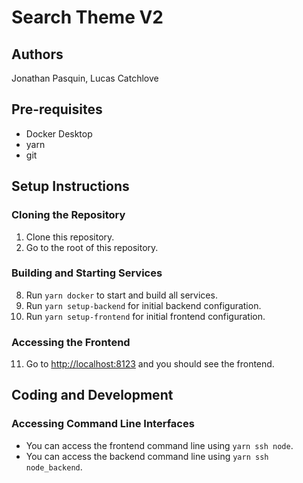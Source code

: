 # Search Theme V2

## Authors
Jonathan Pasquin,
Lucas Catchlove

## Pre-requisites
- Docker Desktop
- yarn
- git

## Setup Instructions

### Cloning the Repository
1. Clone this repository.
2. Go to the root of this repository.

### Building and Starting Services
8. Run `yarn docker` to start and build all services.
9. Run `yarn setup-backend` for initial backend configuration.
10. Run `yarn setup-frontend` for initial frontend configuration.

### Accessing the Frontend
11. Go to [http://localhost:8123](http://localhost:8123) and you should see the frontend.

## Coding and Development

### Accessing Command Line Interfaces
- You can access the frontend command line using `yarn ssh node`.
- You can access the backend command line using `yarn ssh node_backend`.
